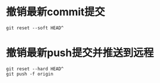 # 撤销最新commit提交

```shell
git reset --soft HEAD^
```

# 撤销最新push提交并推送到远程

```shell
git reset --hard HEAD^
git push -f origin
```
